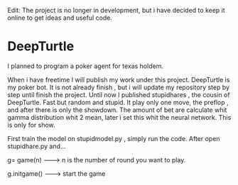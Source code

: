 Edit: The project is no longer in development, but i have decided to keep it online to get ideas and useful code.

# DeepTurtle
I planned to program a poker agent for texas holdem.

When i have freetime I will publish my work under this project. DeepTurtle is my poker bot.
It is not already finish , but i will update my repository step by step until finish the project.
Until now I published stupidhares , the cousin of DeepTurtle. Fast but random and stupid. It play only one move, the preflop , and after there is only the showdown. The amount of bet are calculate whit gamma distribution whit 2 mean, later i set this whit the neural network. This is only for show.

First train the model on stupidmodel.py , simply run the code.
After open stupidhare.py and...

g= game(n) ---> n is the number of round you want to play.

g.initgame() ---> start the game

